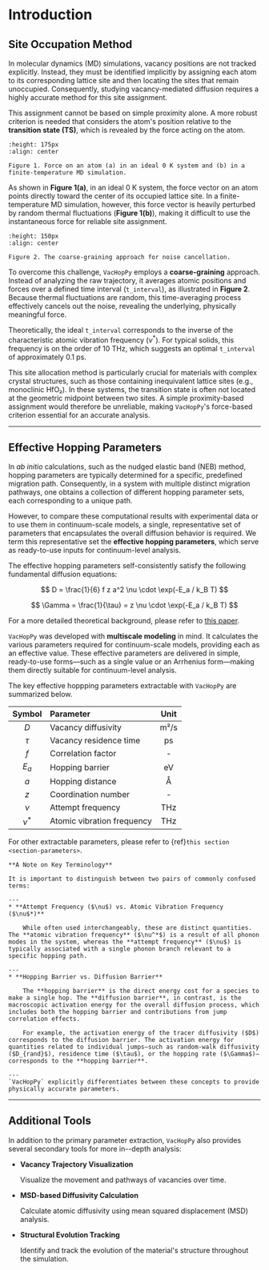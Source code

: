 # Introduction

## Site Occupation Method

In molecular dynamics (MD) simulations, vacancy positions are not tracked explicitly. Instead, they must be identified implicitly by assigning each atom to its corresponding lattice site and then locating the sites that remain unoccupied. Consequently, studying vacancy-mediated diffusion requires a highly accurate method for this site assignment.

This assignment cannot be based on simple proximity alone. A more robust criterion is needed that considers the atom's position relative to the **transition state (TS)**, which is revealed by the force acting on the atom.

```{figure} _static/intro-1.png
:height: 175px
:align: center

Figure 1. Force on an atom (a) in an ideal 0 K system and (b) in a finite-temperature MD simulation.
```

As shown in **Figure 1(a)**, in an ideal 0 K system, the force vector on an atom points directly toward the center of its occupied lattice site. In a finite-temperature MD simulation, however, this force vector is heavily perturbed by random thermal fluctuations (**Figure 1(b)**), making it difficult to use the instantaneous force for reliable site assignment.

```{figure} _static/intro-2.jpg
:height: 150px
:align: center

Figure 2. The coarse-graining approach for noise cancellation.
```

To overcome this challenge, `VacHopPy` employs a **coarse-graining** approach. Instead of analyzing the raw trajectory, it averages atomic positions and forces over a defined time interval (`t_interval`), as illustrated in **Figure 2**. Because thermal fluctuations are random, this time-averaging process effectively cancels out the noise, revealing the underlying, physically meaningful force.

Theoretically, the ideal `t_interval` corresponds to the inverse of the characteristic atomic vibration frequency ($\nu^*$). For typical solids, this frequency is on the order of 10 THz, which suggests an optimal `t_interval` of approximately 0.1 ps.

This site allocation method is particularly crucial for materials with complex crystal structures, such as those containing inequivalent lattice sites (e.g., monoclinic HfO₂). In these systems, the transition state is often not located at the geometric midpoint between two sites. A simple proximity-based assignment would therefore be unreliable, making `VacHopPy`'s force-based criterion essential for an accurate analysis.

---

## Effective Hopping Parameters

In *ab initio* calculations, such as the nudged elastic band (NEB) method, hopping parameters are typically determined for a specific, predefined migration path. Consequently, in a system with multiple distinct migration pathways, one obtains a collection of different hopping parameter sets, each corresponding to a unique path.

However, to compare these computational results with experimental data or to use them in continuum-scale models, a single, representative set of parameters that encapsulates the overall diffusion behavior is required. We term this representative set the **effective hopping parameters**, which serve as ready-to-use inputs for continuum-level analysis.

The effective hopping parameters self-consistently satisfy the following fundamental diffusion equations:

$$
D = \frac{1}{6} f z a^2 \nu \cdot \exp(-E_a / k_B T)
$$

$$
\Gamma = \frac{1}{\tau} = z \nu \cdot \exp(-E_a / k_B T)
$$

For a more detailed theoretical background, please refer to [this paper](https://arxiv.org/abs/2503.23467).

`VacHopPy` was developed with **multiscale modeling** in mind. It calculates the various parameters required for continuum-scale models, providing each as an effective value. These effective parameters are delivered in simple, ready-to-use forms—such as a single value or an Arrhenius form—making them directly suitable for continuum-level analysis.

The key effective hoppping parameters extractable with `VacHopPy` are summarized below.

<div align="center">

| Symbol | Parameter                  | Unit |
| :----: | :------------------------- | :--: |
|  $D$   | Vacancy diffusivity        | m²/s |
| $\tau$ | Vacancy residence time     |  ps  |
|  $f$   | Correlation factor         |  -   |
| $E_a$  | Hopping barrier            |  eV  |
|  $a$   | Hopping distance           |  Å   |
|  $z$   | Coordination number        |  -   |
| $\nu$  | Attempt frequency          | THz  |
| $\nu^*$| Atomic vibration frequency | THz  |

</div>

For other extractable parameters, please refer to {ref}`this section <section-parameters>`.

```{note}
**A Note on Key Terminology**

It is important to distinguish between two pairs of commonly confused terms:

---
* **Attempt Frequency ($\nu$) vs. Atomic Vibration Frequency ($\nu$*)**
    
    While often used interchangeably, these are distinct quantities. The **atomic vibration frequency** ($\nu^*$) is a result of all phonon modes in the system, whereas the **attempt frequency** ($\nu$) is typically associated with a single phonon branch relevant to a specific hopping path.

---
* **Hopping Barrier vs. Diffusion Barrier**
    
    The **hopping barrier** is the direct energy cost for a species to make a single hop. The **diffusion barrier**, in contrast, is the macroscopic activation energy for the overall diffusion process, which includes both the hopping barrier and contributions from jump correlation effects.

    For example, the activation energy of the tracer diffusivity ($D$) corresponds to the diffusion barrier. The activation energy for quantities related to individual jumps—such as random-walk diffusivity ($D_{rand}$), residence time ($\tau$), or the hopping rate ($\Gamma$)—corresponds to the **hopping barrier**.

---
`VacHopPy` explicitly differentiates between these concepts to provide physically accurate parameters.
```


---

## Additional Tools

In addition to the primary parameter extraction, `VacHopPy` also provides several secondary tools for more in--depth analysis:

* **Vacancy Trajectory Visualization**

  Visualize the movement and pathways of vacancies over time.

* **MSD-based Diffusivity Calculation**

  Calculate atomic diffusivity using mean squared displacement (MSD) analysis.

* **Structural Evolution Tracking**

  Identify and track the evolution of the material's structure throughout the simulation.

